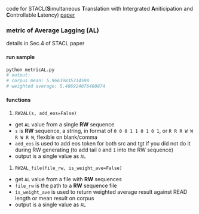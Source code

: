 code for STACL(**S**imultaneous **T**ranslation with Intergrated **A**niticipation and **C**ontrollable **L**atency) [paper](https://arxiv.org/abs/1810.08398)

 ### metric of Average Lagging (AL)  
details in Sec.4 of STACL paper

#### run sample 
```bash
python metricAL.py
# output:
# corpus mean: 5.96639835314598
# weighted average: 5.486924076400874
```
#### functions
1. `RW2AL(s, add_eos=False)`  
- get `AL` value from a single **RW** sequence  
- `s` is **RW** sequence, a string, in format of `0 0 0 1 1 0 1 0 1`, or `R R R W W R W R W`, flexible on blank/comma  
- `add_eos` is used to add eos token for both src and tgt if you did not do it during RW generating (to add tail `0` and `1` into the RW sequence)  
- output is a single value as `AL`  
1. `RW2AL_file(file_rw, is_weight_ave=False)` 
- get `AL` value from a file with **RW** sequences  
- `file_rw` is the path to a **RW** sequence file  
- `is_weight_ave` is used to return weighted average result against READ length or mean result on corpus  
- output is a single value as `AL`  


